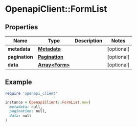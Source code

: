 # OpenapiClient::FormList

## Properties

| Name | Type | Description | Notes |
| ---- | ---- | ----------- | ----- |
| **metadata** | [**Metadata**](Metadata.md) |  | [optional] |
| **pagination** | [**Pagination**](Pagination.md) |  | [optional] |
| **data** | [**Array&lt;Form&gt;**](Form.md) |  | [optional] |

## Example

```ruby
require 'openapi_client'

instance = OpenapiClient::FormList.new(
  metadata: null,
  pagination: null,
  data: null
)
```

